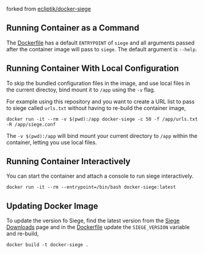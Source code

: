 forked from [ecliptik/docker-siege](https://github.com/ecliptik/docker-siege)

## Running Container as a Command

The [Dockerfile](Dockerfile) has a default `ENTRYPOINT` of `siege` and all arguments passed after the container image will pass to `siege`. The default argument is `--help`.

## Running Container With Local Configuration

To skip the bundled configuration files in the image, and use local files in the current directoy, bind mount it to `/app` using the `-v` flag.

For example using this repository and you want to create a URL list to pass to siege called `urls.txt` without having to re-build the container image,

```
docker run -it --rm -v $(pwd):/app docker-siege -c 50 -f /app/urls.txt -R /app/siege.conf
```

The `-v $(pwd):/app` will bind mount your current directory to `/app` within the container, letting you use local files.

## Running Container Interactively

You can start the container and attach a console to run siege interactively.

```
docker run -it --rm --entrypoint=/bin/bash docker-siege:latest
```

## Updating Docker Image

To update the version fo Siege, find the latest version from the [Siege Downloads](https://download.joedog.org/siege/) page and in the [Dockerfile](Dockerfile) update the `SIEGE_VERSION` variable and re-build,

```
docker build -t docker-siege .
```
